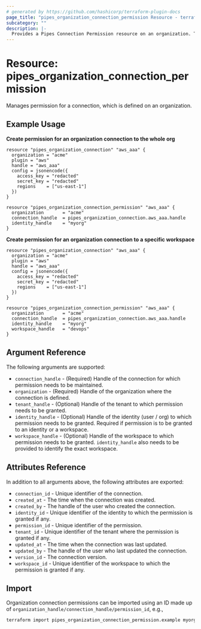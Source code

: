 ```yaml
---
# generated by https://github.com/hashicorp/terraform-plugin-docs
page_title: "pipes_organization_connection_permission Resource - terraform-provider-pipes"
subcategory: ""
description: |-
  Provides a Pipes Connection Permission resource on an organization. The `Turbot Pipes Permission` allows connections / connection folders to be shared across tenant, identity, or workspace depending on the level at which the connection / connection folder exists.
---
```


# Resource: pipes_organization_connection_permission

Manages permission for a connection, which is defined on an organization.

## Example Usage

**Create permission for an organization connection to the whole org**

```hcl
resource "pipes_organization_connection" "aws_aaa" {
  organization = "acme"
  plugin = "aws"
  handle = "aws_aaa"
  config = jsonencode({
    access_key = "redacted"
    secret_key = "redacted"
    regions    = ["us-east-1"]
  })
}

resource "pipes_organization_connection_permission" "aws_aaa" {
  organization       = "acme"
  connection_handle  = pipes_organization_connection.aws_aaa.handle
  identity_handle    = "myorg"
}
```

**Create permission for an organization connection to a specific workspace**

```hcl
resource "pipes_organization_connection" "aws_aaa" {
  organization = "acme"
  plugin = "aws"
  handle = "aws_aaa"
  config = jsonencode({
    access_key = "redacted"
    secret_key = "redacted"
    regions    = ["us-east-1"]
  })
}

resource "pipes_organization_connection_permission" "aws_aaa" {
  organization       = "acme"
  connection_handle  = pipes_organization_connection.aws_aaa.handle
  identity_handle    = "myorg"
  workspace_handle   = "devops"
}
```

## Argument Reference

The following arguments are supported:

- `connection_handle` - (Required) Handle of the connection for which permission needs to be maintained.
- `organization` - (Required) Handle of the organization where the connection is defined.
- `tenant_handle` - (Optional) Handle of the tenant to which permission needs to be granted.
- `identity_handle` - (Optional) Handle of the identity (user / org) to which permission needs to be granted. Required if permission is to be granted to an identity or a workspace.
- `workspace_handle` - (Optional) Handle of the workspace to which permission needs to be granted. `identity_handle` also needs to be provided to identify the exact workspace.

## Attributes Reference

In addition to all arguments above, the following attributes are exported:

- `connection_id` - Unique identifier of the connection.
- `created_at` - The time when the connection was created.
- `created_by` - The handle of the user who created the connection.
- `identity_id` - Unique identifier of the identity to which the permission is granted if any.
- `permission_id` - Unique identifier of the permission.
- `tenant_id` - Unique identifier of the tenant where the permission is granted if any.
- `updated_at` - The time when the connection was last updated.
- `updated_by` - The handle of the user who last updated the connection.
- `version_id` - The connection version.
- `workspace_id` - Unique identifier of the workspace to which the permission is granted if any.

## Import

Organization connection permissions can be imported using an ID made up of `organization_handle/connection_handle/permission_id`, e.g.,

```sh
terraform import pipes_organization_connection_permission.example myorg/aws_aaa/p_cqlp0647sic7l5q2n5d0
```
